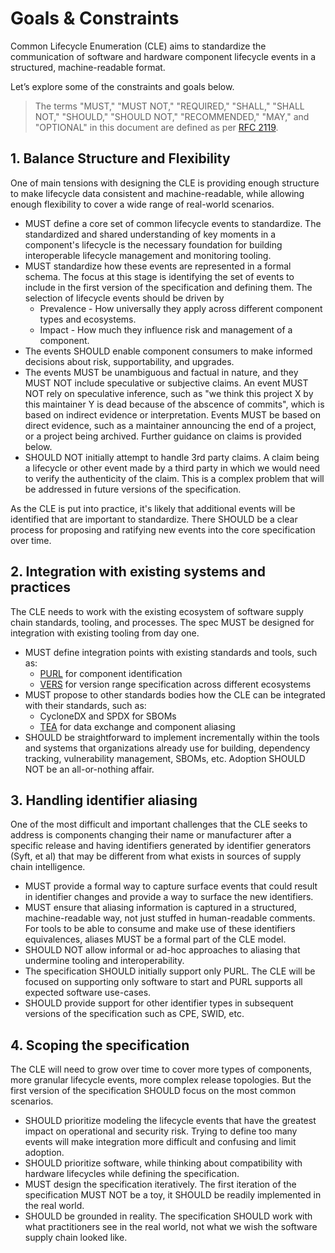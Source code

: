 # Goals & Constraints

Common Lifecycle Enumeration (CLE) aims to standardize the communication of software and hardware component lifecycle events in a structured, machine-readable format.

Let’s explore some of the constraints and goals below.

> The terms "MUST," "MUST NOT," "REQUIRED," "SHALL," "SHALL NOT," "SHOULD," "SHOULD NOT," "RECOMMENDED," "MAY," and "OPTIONAL" in this document are defined as per [RFC 2119](https://datatracker.ietf.org/doc/html/rfc2119).

## 1. Balance Structure and Flexibility

One of main tensions with designing the CLE is providing enough structure to make lifecycle data consistent and machine-readable, while allowing enough flexibility to cover a wide range of real-world scenarios.

- MUST define a core set of common lifecycle events to standardize. The standardized and shared understanding of key moments in a component's lifecycle is the necessary foundation for building interoperable lifecycle management and monitoring tooling.
- MUST standardize how these events are represented in a formal schema. The focus at this stage is identifying the set of events to include in the first version of the specification and defining them. The selection of lifecycle events should be driven by
  - Prevalence - How universally they apply across different component types and ecosystems.
  - Impact - How much they influence risk and management of a component.
- The events SHOULD enable component consumers to make informed decisions about risk, supportability, and upgrades.
- The events MUST be unambiguous and factual in nature, and they MUST NOT include speculative or subjective claims. An event MUST NOT rely on speculative inference, such as "we think this project X by this maintainer Y is dead because of the abscence of commits", which is based on indirect evidence or interpretation. Events MUST be based on direct evidence, such as a maintainer announcing the end of a project, or a project being archived. Further guidance on claims is provided below.
- SHOULD NOT initially attempt to handle 3rd party claims. A claim being a lifecycle or other event made by a third party in which we would need to verify the authenticity of the claim. This is a complex problem that will be addressed in future versions of the specification.

As the CLE is put into practice, it's likely that additional events will be identified that are important to standardize. There SHOULD be a clear process for proposing and ratifying new events into the core specification over time.

## 2. Integration with existing systems and practices

The CLE needs to work with the existing ecosystem of software supply chain standards, tooling, and processes. The spec MUST be designed for integration with existing tooling from day one.

- MUST define integration points with existing standards and tools, such as:
    - [PURL](https://github.com/package-url/purl-spec) for component identification
    - [VERS](https://github.com/package-url/purl-spec/blob/master/VERSION-RANGE-SPEC.rst) for version range specification across different ecosystems
- MUST propose to other standards bodies how the CLE can be integrated with their standards, such as:
    - CycloneDX and SPDX for SBOMs
    - [TEA](https://github.com/CycloneDX/transparency-exchange-api) for data exchange and component aliasing
- SHOULD be straightforward to implement incrementally within the tools and systems that organizations already use for building, dependency tracking, vulnerability management, SBOMs, etc. Adoption SHOULD NOT be an all-or-nothing affair.

## 3. Handling identifier aliasing

One of the most difficult and important challenges that the CLE seeks to address is components changing their name or manufacturer after a specific release and having identifiers generated by identifier generators (Syft, et al) that may be different from what exists in sources of supply chain intelligence.

- MUST provide a formal way to capture surface events that could result in identifier changes and provide a way to surface the new identifiers.
- MUST ensure that aliasing information is captured in a structured, machine-readable way, not just stuffed in human-readable comments. For tools to be able to consume and make use of these identifiers equivalences, aliases MUST be a formal part of the CLE model.
- SHOULD NOT allow informal or ad-hoc approaches to aliasing that undermine tooling and interoperability.
- The specification SHOULD initially support only PURL. The CLE will be focused on supporting only software to start and PURL supports all expected software use-cases.
- SHOULD provide support for other identifier types in subsequent versions of the specification such as CPE, SWID, etc.

## 4. Scoping the specification

The CLE will need to grow over time to cover more types of components, more granular lifecycle events, more complex release topologies. But the first version of the specification SHOULD focus on the most common scenarios.

- SHOULD prioritize modeling the lifecycle events that have the greatest impact on operational and security risk. Trying to define too many events will make integration more difficult and confusing and limit adoption.
- SHOULD prioritize software, while thinking about compatibility with hardware lifecycles while defining the specification.
- MUST design the specification iteratively. The first iteration of the specification MUST NOT be a toy, it SHOULD be readily implemented in the real world.
- SHOULD be grounded in reality. The specification SHOULD work with what practitioners see in the real world, not what we wish the software supply chain looked like.



